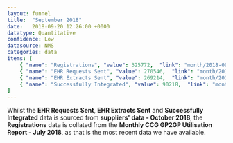```yaml
---
layout: funnel
title:  "September 2018"
date:   2018-09-20 12:26:00 +0000
datatype: Quantitative
confidence: Low
datasource: NMS
categories: data
items: [
    { "name": "Registrations", "value": 325772,  "link": "month/2018-09/registrations/registrations" },
    { "name": "EHR Requests Sent", "value": 270546,  "link": "month/2018-09/requests/requests"},
    { "name": "EHR Extracts Sent", "value": 269214,  "link": "month/2018-09/extracts/extracts" },
    { "name": "Successfully Integrated", "value": 90218,  "link": "month/2018-09/integrations/integrations" }
]
---
```

Whilst the **EHR Requests Sent**, **EHR Extracts Sent** and **Successfully Integrated** data is sourced from **suppliers' data - October 2018**, the **Registrations** data is collated from the **Monthly CCG GP2GP Utilisation Report - July 2018**, as that is the most recent data we have available.
